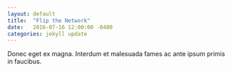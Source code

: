 ```yaml
---
layout: default
title:  "Flip the Network"
date:   2016-07-16 12:00:00 -0400
categories: jekyll update
---
```


Donec eget ex magna. Interdum et malesuada fames ac ante ipsum primis in faucibus. 
